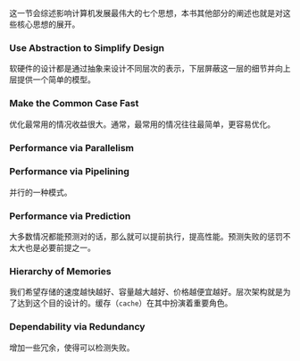 这一节会综述影响计算机发展最伟大的七个思想，本书其他部分的阐述也就是对这些核心思想的展开。

### Use Abstraction to Simplify Design
软硬件的设计都是通过抽象来设计不同层次的表示，下层屏蔽这一层的细节并向上层提供一个简单的模型。

### Make the Common Case Fast
优化最常用的情况收益很大。通常，最常用的情况往往最简单，更容易优化。

### Performance via Parallelism

### Performance via Pipelining
并行的一种模式。

### Performance via Prediction
大多数情况都能预测对的话，那么就可以提前执行，提高性能。预测失败的惩罚不太大也是必要前提之一。

### Hierarchy of Memories
我们希望存储的速度越快越好、容量越大越好、价格越便宜越好。层次架构就是为了达到这个目的设计的。缓存（`cache`）在其中扮演着重要角色。

### Dependability via Redundancy
增加一些冗余，使得可以检测失败。
